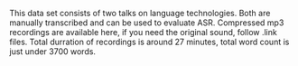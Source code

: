This data set consists of two talks on language technologies.
Both are manually transcribed and can be used to evaluate ASR.
Compressed mp3 recordings are available here, if you need the original sound, follow .link files.
Total durration of recordings is around 27 minutes, total word count is just under 3700 words.
